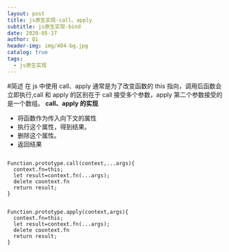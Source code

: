 ```yaml
---
layout: post
title: js原生实现-call、apply
subtitle: js原生实现-bind
date: 2020-05-17
author: Qi
header-img: img/404-bg.jpg
catalog: true
tags:
  - js原生实现
---
```


#简述
在 js 中使用 call、apply 通常是为了改变函数的 this 指向，调用后函数会立即执行,call 和 apply 的区别在于 call 接受多个参数，apply 第二个参数接受的是一个数组。
**call、apply 的实现**

- 将函数作为传入向下文的属性
- 执行这个属性，得到结果。
- 删除这个属性。
- 返回结果

```

Function.prototype.call(context,...args){
  context.fn=this;
  let result=context.fn(...args);
  delete coontext.fn
  return result;
}


Function.prototype.apply(context,args){
  context.fn=this;
  let result=context.fn(...args);
  delete coontext.fn
  return result;
}

```

